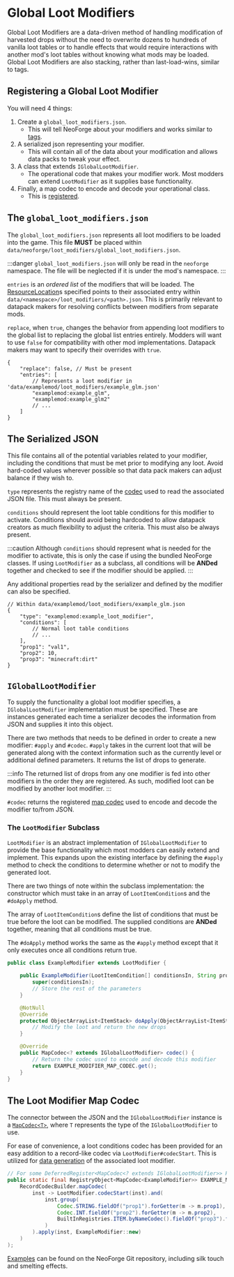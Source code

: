 # Global Loot Modifiers

Global Loot Modifiers are a data-driven method of handling modification of harvested drops without the need to overwrite dozens to hundreds of vanilla loot tables or to handle effects that would require interactions with another mod's loot tables without knowing what mods may be loaded. Global Loot Modifiers are also stacking, rather than last-load-wins, similar to tags.

## Registering a Global Loot Modifier

You will need 4 things:

1. Create a `global_loot_modifiers.json`.
    - This will tell NeoForge about your modifiers and works similar to [tags].
2. A serialized json representing your modifier.
    - This will contain all of the data about your modification and allows data packs to tweak your effect.
3. A class that extends `IGlobalLootModifier`.
    - The operational code that makes your modifier work. Most modders can extend `LootModifier` as it supplies base functionality.
4. Finally, a map codec to encode and decode your operational class.
    - This is [registered].

## The `global_loot_modifiers.json`

The `global_loot_modifiers.json` represents all loot modifiers to be loaded into the game. This file **MUST** be placed within `data/neoforge/loot_modifiers/global_loot_modifiers.json`.

:::danger
`global_loot_modifiers.json` will only be read in the `neoforge` namespace. The file will be neglected if it is under the mod's namespace.
:::

`entries` is an *ordered list* of the modifiers that will be loaded. The [ResourceLocation][resloc]s specified points to their associated entry within `data/<namespace>/loot_modifiers/<path>.json`. This is primarily relevant to datapack makers for resolving conflicts between modifiers from separate mods.

`replace`, when `true`, changes the behavior from appending loot modifiers to the global list to replacing the global list entries entirely. Modders will want to use `false` for compatibility with other mod implementations. Datapack makers may want to specify their overrides with `true`.

```json5
{
    "replace": false, // Must be present
    "entries": [
        // Represents a loot modifier in 'data/examplemod/loot_modifiers/example_glm.json'
        "examplemod:example_glm",
        "examplemod:example_glm2"
        // ...
    ]
}
```

## The Serialized JSON

This file contains all of the potential variables related to your modifier, including the conditions that must be met prior to modifying any loot. Avoid hard-coded values wherever possible so that data pack makers can adjust balance if they wish to.

`type` represents the registry name of the [codec] used to read the associated JSON file. This must always be present.

`conditions` should represent the loot table conditions for this modifier to activate. Conditions should avoid being hardcoded to allow datapack creators as much flexibility to adjust the criteria. This must also be always present.

:::caution
Although `conditions` should represent what is needed for the modifier to activate, this is only the case if using the bundled NeoForge classes. If using `LootModifier` as a subclass, all conditions will be **ANDed** together and checked to see if the modifier should be applied.
:::

Any additional properties read by the serializer and defined by the modifier can also be specified.

```json5
// Within data/examplemod/loot_modifiers/example_glm.json
{
    "type": "examplemod:example_loot_modifier",
    "conditions": [
        // Normal loot table conditions
        // ...
    ],
    "prop1": "val1",
    "prop2": 10,
    "prop3": "minecraft:dirt"
}
```

## `IGlobalLootModifier`

To supply the functionality a global loot modifier specifies, a `IGlobalLootModifier` implementation must be specified. These are instances generated each time a serializer decodes the information from JSON and supplies it into this object.

There are two methods that needs to be defined in order to create a new modifier: `#apply` and `#codec`. `#apply` takes in the current loot that will be generated along with the context information such as the currently level or additional defined parameters. It returns the list of drops to generate.

:::info
The returned list of drops from any one modifier is fed into other modifiers in the order they are registered. As such, modified loot can be modified by another loot modifier.
:::

`#codec` returns the registered [map codec][codec] used to encode and decode the modifier to/from JSON.

### The `LootModifier` Subclass

`LootModifier` is an abstract implementation of `IGlobalLootModifier` to provide the base functionality which most modders can easily extend and implement. This expands upon the existing interface by defining the `#apply` method to check the conditions to determine whether or not to modify the generated loot.

There are two things of note within the subclass implementation: the constructor which must take in an array of `LootItemCondition`s and the `#doApply` method.

The array of `LootItemCondition`s define the list of conditions that must be true before the loot can be modified. The supplied conditions are **ANDed** together, meaning that all conditions must be true.

The `#doApply` method works the same as the `#apply` method except that it only executes once all conditions return true.

```java
public class ExampleModifier extends LootModifier {

    public ExampleModifier(LootItemCondition[] conditionsIn, String prop1, int prop2, Item prop3) {
        super(conditionsIn);
        // Store the rest of the parameters
    }

    @NotNull
    @Override
    protected ObjectArrayList<ItemStack> doApply(ObjectArrayList<ItemStack> generatedLoot, LootContext context) {
        // Modify the loot and return the new drops
    }

    @Override
    public MapCodec<? extends IGlobalLootModifier> codec() {
        // Return the codec used to encode and decode this modifier
        return EXAMPLE_MODIFIER_MAP_CODEC.get();
    }
}
```

## The Loot Modifier Map Codec

The connector between the JSON and the `IGlobalLootModifier` instance is a [`MapCodec<T>`][codecdef], where `T` represents the type of the `IGlobalLootModifier` to use.

For ease of convenience, a loot conditions codec has been provided for an easy addition to a record-like codec via `LootModifier#codecStart`. This is utilized for [data generation][datagen] of the associated loot modifier.

```java
// For some DeferredRegister<MapCodec<? extends IGlobalLootModifier>> REGISTRAR
public static final RegistryObject<MapCodec<ExampleModifier>> EXAMPLE_MODIFIER_MAP_CODEC = REGISTRAR.register("example_codec", () ->
    RecordCodecBuilder.mapCodec(
        inst -> LootModifier.codecStart(inst).and(
            inst.group(
                Codec.STRING.fieldOf("prop1").forGetter(m -> m.prop1),
                Codec.INT.fieldOf("prop2").forGetter(m -> m.prop2),
                BuiltInRegistries.ITEM.byNameCodec().fieldOf("prop3").forGetter(m -> m.prop3)
            )
        ).apply(inst, ExampleModifier::new)
    )
);
```

[Examples][examples] can be found on the NeoForge Git repository, including silk touch and smelting effects.

[tags]: ./tags.md
[resloc]: ../../misc/resourcelocation.md
[codec]: #the-loot-modifier-map-codec
[registered]: ../../concepts/registries.md#methods-for-registering
[codecdef]: ../../datastorage/codecs.md
[datagen]: ../../datagen/glm.md
[examples]: https://github.com/neoforged/NeoForge/blob/1.20.x/tests/src/main/java/net/neoforged/neoforge/debug/loot/GlobalLootModifiersTest.java

